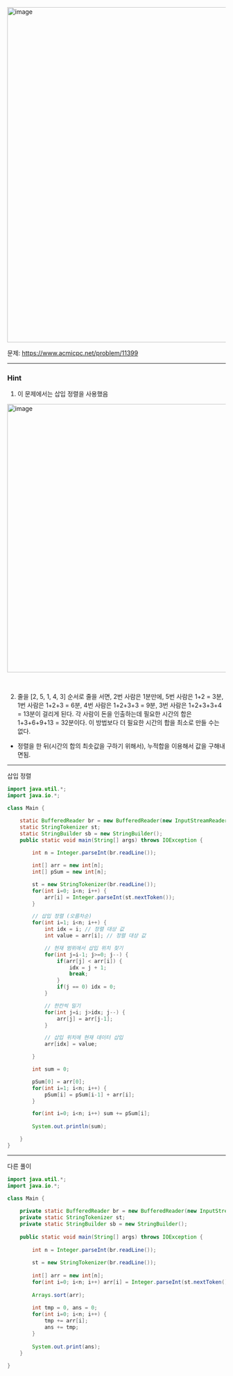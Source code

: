 <img width="1188" height="773" alt="image" src="https://github.com/user-attachments/assets/5fa5af4c-9100-473b-b584-57fd8cb2759e" />


문제: https://www.acmicpc.net/problem/11399

---

### Hint

1. 이 문제에서는 삽입 정렬을 사용했음
<img width="823" height="619" alt="image" src="https://github.com/user-attachments/assets/9dc9598e-2634-4bdb-993f-67471a290966" />

&nbsp;

2. 줄을 [2, 5, 1, 4, 3] 순서로 줄을 서면, 2번 사람은 1분만에, 5번 사람은 1+2 = 3분, 1번 사람은 1+2+3 = 6분, 4번 사람은 1+2+3+3 = 9분, 3번 사람은 1+2+3+3+4 = 13분이 걸리게 된다. 각 사람이 돈을 인출하는데 필요한 시간의 합은 1+3+6+9+13 = 32분이다. 이 방법보다 더 필요한 시간의 합을 최소로 만들 수는 없다.

- 정렬을 한 뒤(시간의 합의 최솟값을 구하기 위해서), 누적합을 이용해서 값을 구해내면됨.

---

삽입 정렬

```java
import java.util.*;
import java.io.*;

class Main {

    static BufferedReader br = new BufferedReader(new InputStreamReader(System.in));
    static StringTokenizer st;
    static StringBuilder sb = new StringBuilder();
    public static void main(String[] args) throws IOException {
        
        int n = Integer.parseInt(br.readLine());

        int[] arr = new int[n];
        int[] pSum = new int[n];

        st = new StringTokenizer(br.readLine());
        for(int i=0; i<n; i++) {
            arr[i] = Integer.parseInt(st.nextToken());
        }

        // 삽입 정렬 (오름차순)
        for(int i=1; i<n; i++) {
            int idx = i; // 정렬 대상 값
            int value = arr[i]; // 정렬 대상 값

            // 현재 범위에서 삽입 위치 찾기
            for(int j=i-1; j>=0; j--) {
                if(arr[j] < arr[i]) { 
                    idx = j + 1; 
                    break;
                }
                if(j == 0) idx = 0;
            }

            // 한칸씩 밀기
            for(int j=i; j>idx; j--) {
                arr[j] = arr[j-1];
            }

            // 삽입 위치에 현재 데이터 삽입
            arr[idx] = value;

        }

        int sum = 0;

        pSum[0] = arr[0];
        for(int i=1; i<n; i++) {
            pSum[i] = pSum[i-1] + arr[i];
        }

        for(int i=0; i<n; i++) sum += pSum[i];
        
        System.out.println(sum);

    }    
}

```

---

다른 풀이

```java
import java.util.*;
import java.io.*;

class Main {
    
    private static BufferedReader br = new BufferedReader(new InputStreamReader(System.in));
    private static StringTokenizer st;
    private static StringBuilder sb = new StringBuilder();
    
    public static void main(String[] args) throws IOException {
        
        int n = Integer.parseInt(br.readLine());
        
        st = new StringTokenizer(br.readLine());
        
        int[] arr = new int[n];
        for(int i=0; i<n; i++) arr[i] = Integer.parseInt(st.nextToken());
        
        Arrays.sort(arr);
        
        int tmp = 0, ans = 0;
        for(int i=0; i<n; i++) {
            tmp += arr[i];
            ans += tmp;
        }
        
        System.out.print(ans);
    }
    
}

```